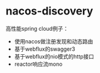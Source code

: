 # nacos-discovery
高性能spring cloud例子：
* 使用nacos做注册发现和动态路由
* 基于webflux的swagger3
* 基于webflux的nio模式的http接口
* reactor响应流mono
